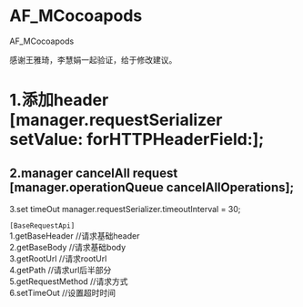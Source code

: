# AF_MCocoapods
AF_MCocoapods

感谢王雅琦，李慧娟一起验证，给于修改建议。

1.添加header		[manager.requestSerializer setValue: forHTTPHeaderField:];
===
2.manager  cancelAll request		[manager.operationQueue cancelAllOperations];	
---
3.set timeOut		manager.requestSerializer.timeoutInterval = 30;


`[BaseRequestApi]`<br>
    1.getBaseHeader     //请求基础header<br>
    2.getBaseBody       //请求基础body<br>
    3.getRootUrl				//请求rootUrl<br>
    4.getPath           //请求url后半部分<br>
    5.getRequestMethod  //请求方式<br>
    6.setTimeOut				//设置超时时间<br>

